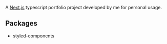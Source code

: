 A [Next.js](https://nextjs.org/) typescript portfolio project developed by me for personal usage.

## Packages

- styled-components
